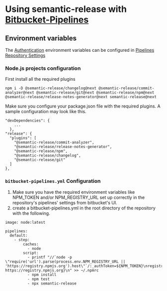 # Using semantic-release with [Bitbucket-Pipelines](https://de.atlassian.com/software/bitbucket/features/pipelines)

## Environment variables

The [Authentication](../usage/ci-configuration.md#authentication) environment variables can be configured in [Pipelines Repository Settings](https://confluence.atlassian.com/bitbucket/variables-in-pipelines-794502608.html)


### Node.js projects configuration
First install all the required plugins
```
npm i -D @semantic-release/changelog@next @semantic-release/commit-analyzer@next @semantic-release/git@next @semantic-release/npm@next @semantic-release/release-notes-generator@next semantic-release@next
```

Make sure you configure your package.json file with the required plugins.
A sample configuration may look like this.

```
"devDependencies": {
    ...
  },
"release": {
  "plugins": [
    "@semantic-release/commit-analyzer",
    "@semantic-release/release-notes-generator",
    "@semantic-release/npm",
    "@semantic-release/changelog",
    "@semantic-release/git"
  ]
},
  ```

### `bitbucket-pipelines.yml` Configuration
1. Make sure you have the required environment variables like NPM_TOKEN and/or NPM_REGISTRY_URL set up correctly in the repository's pipelines' settings from bitbucket's UI.
2. create a bitbucket-pipelines.yml in the root directory of the repository with the following.

```
image: node:latest

pipelines:
  default:
    - step:
        caches:
          - node
        script:
          - printf "//`node -p \"require('url').parse(process.env.NPM_REGISTRY_URL || 'https://registry.npmjs.org').host\"`/:_authToken=${NPM_TOKEN}\nregistry=${NPM_REGISTRY_URL:-https://registry.npmjs.org}\n" >> ~/.npmrc
          - npm install
          - npm test
          - npx semantic-release
```

